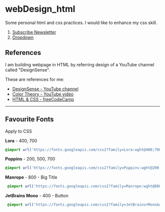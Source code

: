 # webDesign_html

Some personal html and css practices. I would like to enhance my css skill.

1. [Subscribe Newsletter](https://seventan1234.github.io/webDesign_html/subscribeNewsletter.html)
2. [Dropdown](https://seventan1234.github.io/webDesign_html/dropdown.html)

## References

I am building webpage in HTML by referring design of a YouTube channel called "DesignSense". 

These are references for me:

- [DesignSense - YouTube channel](https://www.youtube.com/channel/UCK3KESgQlmEBJ5DnRxWJ9oA)
- [Color Theory - YouTube video](https://youtu.be/_2LLXnUdUIc)
- [HTML & CSS - freeCodeCamp](https://www.youtube.com/channel/UCK3KESgQlmEBJ5DnRxWJ9oA)

---

## Favourite Fonts

Apply to CSS

**Lora** - 400, 700 

```css
@import url('https://fonts.googleapis.com/css2?family=Lora:wght@400;700&display=swap');
```

**Poppins** - 200, 500, 700 

```css
@import url('https://fonts.googleapis.com/css2?family=Poppins:wght@200;500;700&display=swap');
```

**Manrope** - 800 - Big Title

````css
 @import url('https://fonts.googleapis.com/css2?family=Manrope:wght@800&display=swap');
````

**JetBrains Mono** - 400 - Button

```css
 @import url('https://fonts.googleapis.com/css2?family=JetBrains+Mono&display=swap');
```

